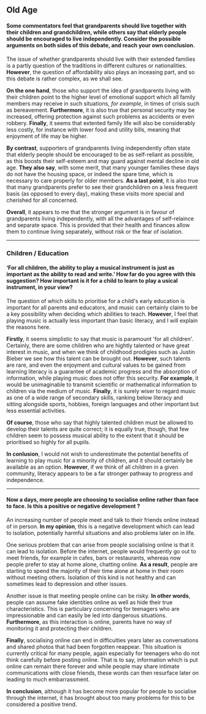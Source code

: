 ## Old Age
#### Some commentators feel that grandparents should live together with their children and grandchildren, while others say that elderly people should be encouraged to live independently. Consider the possible arguments on both sides of this debate, and reach your own conclusion.
The issue of whether grandparents should live with their extended families is a partly question of the traditions in different cultures or nationalities. 
**However**, the question of affordability also plays an inceasing part, and so this debate is rather complex, as we shall see.

**On the one hand**, those who support the idea of grandparents living with their children point to the higher level of emotional support which all family members may receive in such situations, *for example*, in times of crisis such as bereavement.
**Furthermore**, it is also true that personal security may be increased, offering protection against such problems as accidents or even robbery. 
**Finally**, it seems that extented family life will also be considerably less costly, for instance with lower food and utility bills, meaning that enjoyment of life may be higher.

**By contrast**, supporters of grandparents living independently often state that elderly people should be encouraged to be as self-reliant as possible, as this boosts their self-esteem and may guard against mental decline in old age.
**They also say**, with some merit, that many younger families these days do not have the housing space, or indeed the spare time, which is necessary to care properly for older members.
**As a last point**, it is also true that many grandparents prefer to see their grandchildren on a less frequent basis (as opposed to every day), making these visits more special and cherished for all concerned.

**Overall**, it appears to me that the stronger argument is in favour of grandparents living independently, with all the advantages of self-relaince and separate space.
This is provided that their health and finances allow them to continue living separately, without risk or the fear of isolation.

---

### Children / Education 
#### ‘For all children, the ability to play a musical instrument is just as important as the ability to read and write.’ How far do you agree with this suggestion? How important is it for a child to learn to play a usical instrument, in your view?
The question of which skills to prioritise for a child's early education is important for all parents and educators, and music can certainly claim to be a key possibility when deciding which abilities to teach.
**However**, I feel that playing music is actually less important than basic literacy, and I will explain the reasons here.

**Firstly**, it seems simplistic to say that music is paramount 'for all children'. Certainly, there are some children who are hightly talented or have great interest in music, and when we think of childhood prodigies such as Justin Bieber we see how this talent can be brought out.
**However**, such talents are rare, and even the enjoyment and cultural values to be gained from learning literacy is a guarantee of academic progress and the absorption of information, while playing music does not offer this security.
**For example**, it would be unimaginable to transmit scientific or mathematical information to children via the medium of music.
**Finally**, it is surely wiser to regard music as one of a wide range of secondary skills, ranking below literacy and sitting alongside sports, hobbies, foreign languages and other important but less essential activities.

**Of course**, those who say that highly talented children must be allowed to develop their talents are quite correct; it is equally true, though, that few children seem to possess musical ability to the extent that it should be prioritised so highly for all pupils.

**In conlusion**, I would not wish to underestimate the potential benefits of learning to play music for a minority of children, and it should certainly be available as an option.
**However**, if we think of all children in a given community, literacy appears to be a far stronger pathway to progress and independence.

---
#### Now a days, more people are choosing to socialise online rather than face to face. Is this a positive or negative development ?
An increasing number of people meet and talk to their friends online instead of in person. **In my opinion**, this is a negative development which can lead to isolation, potentially harmful situations and also problems later on in life.

One serious problem that can arise from people socialising online is that it can lead to isolation. Before the internet, people would frequently go out to meet friends, for example in cafes, bars or restaurants, whereas now people prefer to stay at home alone, chatting online. **As a result**, people are starting to spend the majority of their time alone at home in their room without meeting others. Isolation of this kind is not healthy and can sometimes lead to depression and other issues. 

Another issue is that meeting people online can be risky. **In other words**, people can assume fake identities online as well as hide their true characteristics. This is particulary concerning for teenagers who are impressionable and can easily be led into dangerous situations. **Furthermore**, as this interaction is online, parents have no way of monitoring it and protecting their children.

**Finally**, socialising online can end in difficulties years later as conversations and shared photos that had been forgotten reappear. This situation is currently critical for many people, again especially for teenagers who do not think carefully before posting online. That is to say, information which is put online can remain there forever and while people may share intimate communications with close friends, these words can then resurface later on leading to much embarrassment.

**In conclusion**, although it has become more popular for people to socialise through the internet, it has brought about too many problems for this to be considered a positive trend.
